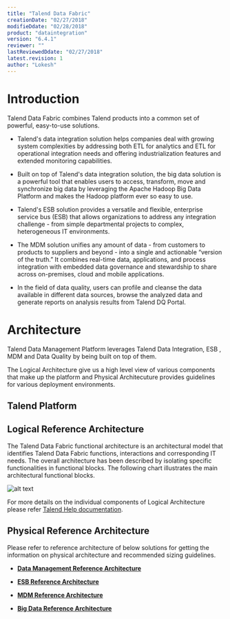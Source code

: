 ```yaml
---
title: "Talend Data Fabric"
creationDate: "02/27/2018"
modifieDdate: "02/28/2018"
product: "dataintegration"
version: "6.4.1"
reviewer: ""
lastReviewedDdate: "02/27/2018"
latest.revision: 1
author: "Lokesh"
---
```


# Introduction

Talend Data Fabric combines Talend products into a common set of powerful, easy-to-use solutions.

- Talend's data integration solution helps companies deal with growing system complexities by addressing both ETL for analytics and ETL for operational integration needs and offering industrialization features and extended monitoring capabilities.

- Built on top of Talend's data integration solution, the big data solution is a powerful tool that enables users to access, transform, move and synchronize big data by leveraging the Apache Hadoop Big Data Platform and makes the Hadoop platform ever so easy to use.

- Talend's ESB solution provides a versatile and flexible, enterprise service bus (ESB) that allows organizations to address any integration challenge - from simple departmental projects to complex, heterogeneous IT environments.

- The MDM solution unifies any amount of data - from customers to products to suppliers and beyond - into a single and actionable “version of the truth.” It combines real-time data, applications, and process integration with embedded data governance and stewardship to share across on-premises, cloud and mobile applications.

- In the field of data quality, users can profile and cleanse the data available in different data sources, browse the analyzed data and generate reports on analysis results from Talend DQ Portal.

# Architecture

Talend Data Management Platform leverages Talend Data Integration, ESB , MDM and Data Quality by being built on top of them.

The Logical Architecture give us a high level view of various components that make up the platform and Physical Architecuture provides guidelines for various deployment environments.

## Talend Platform


## Logical Reference Architecture

The Talend Data Fabric functional architecture is an architectural model that identifies Talend Data Fabric functions, interactions and corresponding IT needs. The overall architecture has been described by isolating specific functionalities in functional blocks.
The following chart illustrates the main architectural functional blocks.

![alt text][Logical Architecture]

For more details on the individual components of Logical Architecture please refer [Talend Help documentation][logical-architecture-details].

## Physical Reference Architecture

Please refer to reference architecture of below solutions for getting the information on physical architecture and recommended sizing guidelines.

- **[Data Management Reference Architecture][dm-reference-architecture]**

- **[ESB Reference Architecture][esb-reference-architecture]**

- **[MDM Reference Architecture][mdm-reference-architecture]**

- **[Big Data Reference Architecture][big-data-reference-architecture]**


<!-- links -->

[logical-architecture-details]: https://help.talend.com/reader/zKrcIrF7DfhzhhZznVg~Ww/POSGZaB80V1oY_G_lTyEtA "Talend Data Fabric"

[Logical Architecture]: https://help.talend.com/api/fluidtopicsclient/resources/MkfTXwr0wElt98slxn9TSg/content "Talend Data Fabric"

[dm-reference-architecture]: ./../talend-data-management-platform/index.md
[esb-reference-architecture]: ./../../entry/talend-esb/index.md
[mdm-reference-architecture]: ./../talend-mdm-platform/index.md
[big-data-reference-architecture]: ./../../entry/talend-big-data/index.md
